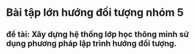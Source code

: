 # Bài tập lớn hướng đối tượng nhóm 5

## đề tài: Xây dựng hệ thống lớp học thông minh sử dụng phương pháp lập trình hướng đối tượng.
